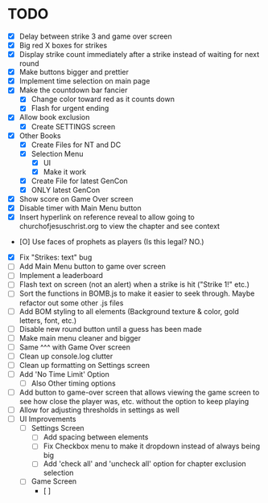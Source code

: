 # TODO
- [X] Delay between strike 3 and game over screen
- [X] Big red X boxes for strikes
- [X] Display strike count immediately after a strike instead of waiting for next round
- [X] Make buttons bigger and prettier
- [X] Implement time selection on main page
- [X] Make the countdown bar fancier
  - [X] Change color toward red as it counts down
  - [X] Flash for urgent ending
- [X] Allow book exclusion
  - [X] Create SETTINGS screen
- [X] Other Books 
  - [X] Create Files for NT and DC
  - [X] Selection Menu
    - [X] UI
    - [X] Make it work
  - [X] Create File for latest GenCon
  - [X] ONLY latest GenCon
- [X] Show score on Game Over screen
- [X] Disable timer with Main Menu button
- [X] Insert hyperlink on reference reveal to allow going to churchofjesuschrist.org to view the chapter and see context
- [O] Use faces of prophets as players (Is this legal? NO.)
- [X] Fix "Strikes: text" bug
- [ ] Add Main Menu button to game over screen
- [ ] Implement a leaderboard
- [ ] Flash text on screen (not an alert) when a strike is hit ("Strike 1!" etc.)
- [ ] Sort the functions in BOMB.js to make it easier to seek through. Maybe refactor out some other .js files
- [ ] Add BOM styling to all elements (Background texture & color, gold letters, font, etc.)
- [ ] Disable new round button until a guess has been made
- [ ] Make main menu cleaner and bigger
- [ ] Same ^^^ with Game Over screen
- [ ] Clean up console.log clutter
- [ ] Clean up formatting on Settings screen
- [ ] Add 'No Time Limit' Option
  - [ ] Also Other timing options
- [ ] Add button to game-over screen that allows viewing the game screen to see how close the player was, etc. without the option to keep playing
- [ ] Allow for adjusting thresholds in settings as well
- [ ] UI Improvements
  - [ ] Settings Screen
    - [ ] Add spacing between elements
    - [ ] Fix Checkbox menu to make it dropdown instead of always being big
    - [ ] Add 'check all' and 'uncheck all' option for chapter exclusion selection
  - [ ] Game Screen
    - [ ]